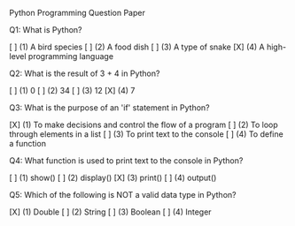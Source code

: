 Python Programming Question Paper

Q1: What is Python?

   [ ] (1) A bird species
   [ ] (2) A food dish
   [ ] (3) A type of snake
   [X] (4) A high-level programming language


Q2: What is the result of 3 + 4 in Python?

   [ ] (1) 0
   [ ] (2) 34
   [ ] (3) 12
   [X] (4) 7


Q3: What is the purpose of an 'if' statement in Python?

   [X] (1) To make decisions and control the flow of a program
   [ ] (2) To loop through elements in a list
   [ ] (3) To print text to the console
   [ ] (4) To define a function


Q4: What function is used to print text to the console in Python?

   [ ] (1) show()
   [ ] (2) display()
   [X] (3) print()
   [ ] (4) output()


Q5: Which of the following is NOT a valid data type in Python?

[X] (1) Double
   [ ] (2) String
   [ ] (3) Boolean
   [ ] (4) Integer
